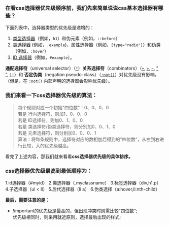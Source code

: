 ### 在看css选择器优先级顺序前，我们先来简单说说css基本选择器有哪些？

下面列表中，选择器类型的优先级是递增的：

1.  [类型选择器](https://developer.mozilla.org/zh-CN/docs/Web/CSS/Type_selectors)（例如，`h1`）和伪元素（例如，`::before`）
2.  [类选择器](https://developer.mozilla.org/zh-CN/docs/Web/CSS/Class_selectors) (例如，`.example`)，属性选择器（例如，`[type="radio"]`）和伪类（例如，`:hover`）
3.  [ID 选择器](https://developer.mozilla.org/zh-CN/docs/Web/CSS/ID_selectors)（例如，`#example`）。

**通配选择符**（universal selector）（[`*`](https://developer.mozilla.org/zh-CN/docs/Web/CSS/Universal_selectors)）**关系选择符**（combinators）（[`+`](https://developer.mozilla.org/zh-CN/docs/Web/CSS/Adjacent_sibling_combinator), [`>`](https://developer.mozilla.org/zh-CN/docs/Web/CSS/Child_combinator), [`~`](https://developer.mozilla.org/zh-CN/docs/Web/CSS/General_sibling_combinator), [" "](https://developer.mozilla.org/zh-CN/docs/Web/CSS/Descendant_combinator), [`||`](https://developer.mozilla.org/zh-CN/docs/Web/CSS/Column_combinator)）和 **否定伪类**（negation pseudo-class）（[`:not()`](https://developer.mozilla.org/zh-CN/docs/Web/CSS/:not)）对优先级没有影响。（但是，在 `:not()` 内部声明的选择器会影响优先级）。

### 我们来看一下css选择器优先级的算法：

> 每个规则对应一个初始"四位数"：0、0、0、0  
> 若是 行内选择符，则加1、0、0、0  
> 若是 ID选择符，则加0、1、0、0  
> 若是 类选择符/伪类选择符，则分别加0、0、1、0  
> 若是 元素选择符，则分别加0、0、0、1  
> 算法：将每条规则中，选择符对应的数相加后得到的”四位数“，从左到右进行比较，大的优先级越高。　　

看完了上述内容，那我们就来看看**css选择器优先级的具体排序。**

### css选择器优先级最高到最低顺序为：

1.id选择器（#myid）
2.类选择器（.myclassname）
3.标签选择器（div,h1,p）
4.子选择器（ul < li）
5.后代选择器（li a）
6.伪类选择（a:hover,li:nth-child）

**最后，需要注意的是：**　　

-   !important的优先级是最高的，但出现冲突时则需比较”四位数“;  
    优先级相同时，则采用就近原则，选择最后出现的样式;  
